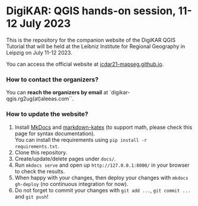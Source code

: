 # DigiKAR: QGIS hands-on session, 11-12 July 2023
This is the repository for the companion website of the DigiKAR QGIS Tutorial that will be held at the Leibniz Institute for Regional Geography in Leipzig on July 11-12 2023.

You can access the official website at [icdar21-mapseg.github.io](https://digikar-qgis.github.io).

### How to contact the organizers?
You can **reach the organizers by email** at `digikar-qgis.rg2ug(at)aleeas.com``.

### How to update the website?
1. Install [MkDocs](https://www.mkdocs.org/) and [markdown-katex](https://gitlab.com/mbarkhau/markdown-katex) (to support math, please check this page for syntax documentation).  
   You can install the requirements using `pip install -r requirements.txt`.
2. Clone this repository.
3. Create/update/delete pages under `docs/`.
4. Run `mkdocs serve` and open up `http://127.0.0.1:8000/` in your browser to check the results.
5. When happy with your changes, then deploy your changes with `mkdocs gh-deploy` (no continuous integration for now).
6. Do not forget to commit your changes with `git add ...`, `git commit ...` and `git push`!

